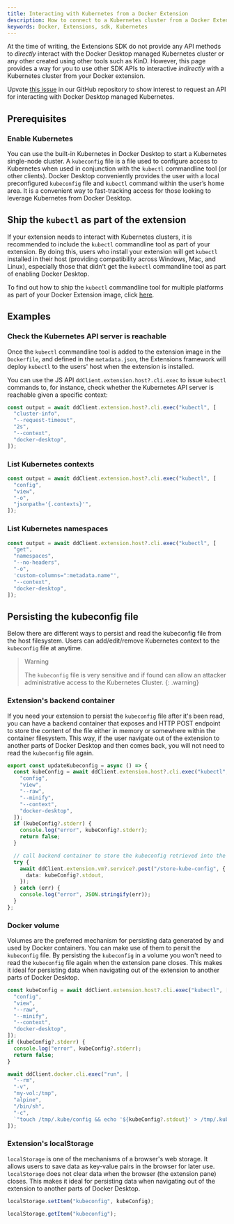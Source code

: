 ```yaml
---
title: Interacting with Kubernetes from a Docker Extension
description: How to connect to a Kubernetes cluster from a Docker Extension
keywords: Docker, Extensions, sdk, Kubernetes
---
```


At the time of writing, the Extensions SDK do not provide any API methods to _directly_ interact with the Docker Desktop managed Kubernetes cluster or any other created using other tools such as KinD. However, this page provides a way for you to use other SDK APIs to interactive _indirectly_ with a Kubernetes cluster from your Docker extension.

Upvote [this issue](https://github.com/docker/extensions-sdk/issues/181) in our GitHub repository to show interest to request an API for interacting with Docker Desktop managed Kubernetes.

## Prerequisites

### Enable Kubernetes

You can use the built-in Kubernetes in Docker Desktop to start a Kubernetes single-node cluster.
A `kubeconfig` file is a file used to configure access to Kubernetes when used in conjunction with the `kubectl` commandline tool (or other clients).
Docker Desktop conveniently provides the user with a local preconfigured `kubeconfig` file and `kubectl` command within the user’s home area. It is a convenient way to fast-tracking access for those looking to leverage Kubernetes from Docker Desktop.

## Ship the `kubectl` as part of the extension

If your extension needs to interact with Kubernetes clusters, it is recommended to include the `kubectl` commandline tool as part of your extension. By doing this, users who install your extension will get `kubectl` installed in their host (providing compatibility across Windows, Mac, and Linux), especially those that didn't get the `kubectl` commandline tool as part of enabling Docker Desktop.

To find out how to ship the `kubectl` commandline tool for multiple platforms as part of your Docker Extension image, click [here](https://docs.docker.com/desktop/extensions-sdk/extensions/multi-arch/#adding-multi-arch-binaries).

## Examples

### Check the Kubernetes API server is reachable

Once the `kubectl` commandline tool is added to the extension image in the `Dockerfile`, and defined in the `metadata.json`, the Extensions framework will deploy `kubectl` to the users' host when the extension is installed.

You can use the JS API `ddClient.extension.host?.cli.exec` to issue `kubectl` commands to, for instance, check whether the Kubernetes API server is reachable given a specific context:

```typescript
const output = await ddClient.extension.host?.cli.exec("kubectl", [
  "cluster-info",
  "--request-timeout",
  "2s",
  "--context",
  "docker-desktop",
]);
```

### List Kubernetes contexts

```typescript
const output = await ddClient.extension.host?.cli.exec("kubectl", [
  "config",
  "view",
  "-o",
  "jsonpath='{.contexts}'",
]);
```

### List Kubernetes namespaces

```typescript
const output = await ddClient.extension.host?.cli.exec("kubectl", [
  "get",
  "namespaces",
  "--no-headers",
  "-o",
  'custom-columns=":metadata.name"',
  "--context",
  "docker-desktop",
]);
```

## Persisting the kubeconfig file

Below there are different ways to persist and read the kubeconfig file from the host filesystem. Users can add/edit/remove Kubernetes context to the `kubeconfig` file at anytime.

> Warning
>
> The `kubeconfig` file is very sensitive and if found can allow an attacker administrative access to the Kubernetes Cluster.
{: .warning}

### Extension's backend container

If you need your extension to persist the `kubeconfig` file after it's been read, you can have a backend container that exposes and HTTP POST endpoint to store the content of the file either in memory or somewhere within the container filesystem. This way, if the user navigate out of the extension to another parts of Docker Desktop and then comes back, you will not need to read the `kubeconfig` file again.

```typescript
export const updateKubeconfig = async () => {
  const kubeConfig = await ddClient.extension.host?.cli.exec("kubectl", [
    "config",
    "view",
    "--raw",
    "--minify",
    "--context",
    "docker-desktop",
  ]);
  if (kubeConfig?.stderr) {
    console.log("error", kubeConfig?.stderr);
    return false;
  }

  // call backend container to store the kubeconfig retrieved into the container's memory or filesystem
  try {
    await ddClient.extension.vm?.service?.post("/store-kube-config", {
      data: kubeConfig?.stdout,
    });
  } catch (err) {
    console.log("error", JSON.stringify(err));
  }
};
```

### Docker volume

Volumes are the preferred mechanism for persisting data generated by and used by Docker containers. You can make use of them to persit the `kubeconfig` file.
By persisting the `kubeconfig` in a volume you won't need to read the `kubeconfig` file again when the extension pane closes. This makes it ideal for persisting data when navigating out of the extension to another parts of Docker Desktop.

```typescript
const kubeConfig = await ddClient.extension.host?.cli.exec("kubectl", [
  "config",
  "view",
  "--raw",
  "--minify",
  "--context",
  "docker-desktop",
]);
if (kubeConfig?.stderr) {
  console.log("error", kubeConfig?.stderr);
  return false;
}

await ddClient.docker.cli.exec("run", [
  "--rm",
  "-v",
  "my-vol:/tmp",
  "alpine",
  "/bin/sh",
  "-c",
  `"touch /tmp/.kube/config && echo '${kubeConfig?.stdout}' > /tmp/.kube/config"`,
]);
```

### Extension's localStorage

`localStorage` is one of the mechanisms of a browser's web storage. It allows users to save data as key-value pairs in the browser for later use.
`localStorage` does not clear data when the browser (the extension pane) closes. This makes it ideal for persisting data when navigating out of the extension to another parts of Docker Desktop.

```typescript
localStorage.setItem("kubeconfig", kubeConfig);
```

```typescript
localStorage.getItem("kubeconfig");
```
